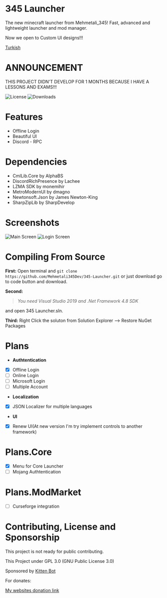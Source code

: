 # 345 Launcher
The new minecraft launcher from Mehmetali_345!
Fast, advanced and lightweight launcher and mod manager.

Now we open to Custom UI designs!!!

[Turkish](https://github.com/Mehmetali345Dev/345-Launcher/blob/master/README%20-%20T%C3%BCrk%C3%A7e.md)

# ANNOUNCEMENT

THIS PROJECT DIDN'T DEVELOP FOR 1 MONTHS BECAUSE I HAVE A LESSONS AND EXAMS!!! 

![License](https://img.shields.io/github/license/Mehmetali345Dev/345-Launcher?style=for-the-badge)
![Downloads](https://img.shields.io/github/downloads/Mehmetali345Dev/345-Launcher/total?style=for-the-badge)

# Features
 - Offline Login
 - Beautiful UI
 - Discord - RPC
 # Dependencies
 - CmlLib.Core by AlphaBS
 - DiscordRichPresence by Lachee
 - LZMA SDK by monemihir
 - MetroModernUI by dmagno
 - Newtonsoft.Json by James Newton-King
 - SharpZipLib by SharpDevelop
# Screenshots
![Main Screen](https://i.vgy.me/9fgh27.png)
![Login Screen](https://i.vgy.me/sEd3MN.png)
# Compiling From Source
**First:**
Open terminal and
`git clone https://github.com/Mehmetali345Dev/345-Launcher.git` or
just download go to code button and download.

**Second:**

> *You need Visual Studio 2019 and .Net Framework 4.8 SDK*

and open 345 Launcher.sln.

**Third:**
Right Click the soluton from Solution Explorer --> Restore NuGet Packages
# Plans
 - **Authtentication**
 - [x] Offline Login
 - [ ] Online Login
 - [ ] Microsoft Login
 - [ ] Multiple Account
- **Localization**
 - [x] JSON Localizer for multiple languages
- **UI**
- [x] Renew UI(At new version I'm try implement controls to another framework)
# Plans.Core
- [x] Menu for Core Launcher
- [ ] Mojang Authtentication
# Plans.ModMarket
- [ ] Curseforge integration

 # Contributing, License and Sponsorship
 This project is not ready for public contributing.
 
 This Project under GPL 3.0 (GNU Public License 3.0)
 
Sponsored by [Kitten Bot](https://kittenbot.ml)

For donates:

[My websites donation link](https://mehmetali345.xyz/donate)

